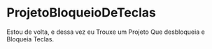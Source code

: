 # ProjetoBloqueioDeTeclas
Estou de volta, e dessa vez eu Trouxe um Projeto Que desbloqueia e Bloqueia Teclas.
